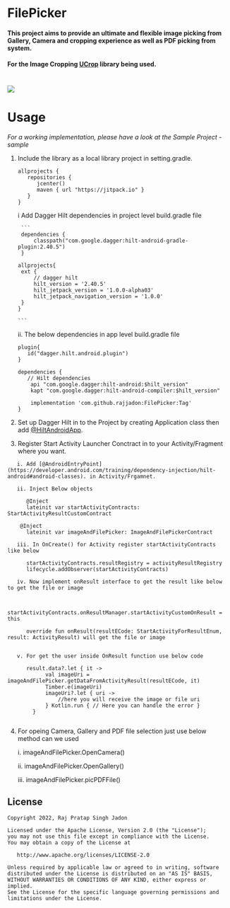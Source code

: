 # FilePicker

#### This project aims to provide an ultimate and flexible image picking from Gallery, Camera and cropping experience as well as PDF picking from system.

#### For the Image Cropping [UCrop](https://github.com/Yalantis/uCrop) library being used.

# [![](https://jitpack.io/v/rajjadon/FilePicker.svg)](https://jitpack.io/#rajjadon/FilePicker)

# Usage

*For a working implementation, please have a look at the Sample Project - sample*

1. Include the library as a local library project in setting.gradle.

   ```
   allprojects {
      repositories {
         jcenter()
         maven { url "https://jitpack.io" }
      }
   }
   ```

   i Add Dagger Hilt dependencies in project level build.gradle file

        ```
        dependencies {
            classpath("com.google.dagger:hilt-android-gradle-plugin:2.40.5")
        }
    
       allprojects{
        ext {
            // dagger hilt
            hilt_version = '2.40.5'
            hilt_jetpack_version = '1.0.0-alpha03'
            hilt_jetpack_navigation_version = '1.0.0'
        }
       }

       ```

   ii. The below dependencies in app level build.gradle file

   ```
   plugin{ 
      id("dagger.hilt.android.plugin")
   }
   
   dependencies {
      // Hilt dependencies
       api "com.google.dagger:hilt-android:$hilt_version"
       kapt "com.google.dagger:hilt-android-compiler:$hilt_version"
   
       implementation 'com.github.rajjadon:FilePicker:Tag'
   }

   ```
   
2. Set up Dagger Hilt in to the Project by creating Application class then add [@HiltAndroidApp](https://developer.android.com/training/dependency-injection/hilt-android#application-class).

3. Register Start Activity Launcher Conctract in to your Activity/Fragment where you want.

```
   i. Add [@AndroidEntryPoint](https://developer.android.com/training/dependency-injection/hilt-android#android-classes). in Activity/Frgamnet.

   ii. Inject Below objects
   
      @Inject
      lateinit var startActivityContracts: StartActivityResultCustomContract

    @Inject
      lateinit var imageAndFilePicker: ImageAndFilePickerContract
      
   iii. In OnCreate() for Activity register startActivityContracts like below
   
      startActivityContracts.resultRegistry = activityResultRegistry
      lifecycle.addObserver(startActivityContracts)
      
   iv. Now implement onResult interface to get the result like below to get the file or image
   
   
      startActivityContracts.onResultManager.startActivityCustomOnResult = this
      
      override fun onResult(resultECode: StartActivityForResultEnum, result: ActivityResult) will get the file or image
      
    
   v. For get the user inside OnResult function use below code
   
      result.data?.let { it ->
            val imageUri = imageAndFilePicker.getDataFromActivityResult(resultECode, it)
            Timber.e(imageUri)
            imageUri?.let { uri ->
                //here you will receive the image or file uri
            } Kotlin.run { // Here you can handle the error }
        }
 
```


4. For opeing Camera, Gallery and PDF file selection just use below method can we used

      i. imageAndFilePicker.OpenCamera() 
      
      ii. imageAndFilePicker.OpenGallery() 
      
      iii. imageAndFilePicker.picPDFFile()
    

## License

    Copyright 2022, Raj Pratap Singh Jadon

    Licensed under the Apache License, Version 2.0 (the "License");
    you may not use this file except in compliance with the License.
    You may obtain a copy of the License at

       http://www.apache.org/licenses/LICENSE-2.0

    Unless required by applicable law or agreed to in writing, software
    distributed under the License is distributed on an "AS IS" BASIS,
    WITHOUT WARRANTIES OR CONDITIONS OF ANY KIND, either express or implied.
    See the License for the specific language governing permissions and
    limitations under the License.

